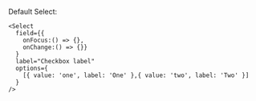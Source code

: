 Default Select:

    <Select
      field={{
        onFocus:() => {},
        onChange:() => {}}
      }
      label="Checkbox label"
      options={
        [{ value: 'one', label: 'One' },{ value: 'two', label: 'Two' }]
      }
    />
